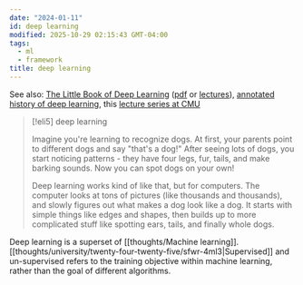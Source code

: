 ```yaml
---
date: "2024-01-11"
id: deep learning
modified: 2025-10-29 02:15:43 GMT-04:00
tags:
  - ml
  - framework
title: deep learning
---
```


See also: [The Little Book of Deep Learning](/books#2024) ([pdf](https://fleuret.org/public/lbdl.pdf) or [lectures](https://fleuret.org/dlc/)), [annotated history of deep learning](https://people.idsia.ch/~juergen/deep-learning-history.html), this [lecture series at CMU](https://dlsyscourse.org/lectures/)

> [!eli5] deep learning
>
> Imagine you're learning to recognize dogs. At first, your parents point to different dogs and say "that's a dog!" After seeing lots of dogs, you start noticing patterns - they have four legs, fur, tails, and make barking sounds. Now you can spot dogs on your own!
>
> Deep learning works kind of like that, but for computers. The computer looks at tons of pictures (like thousands and thousands), and slowly figures out what makes a dog look like a dog. It starts with simple things like edges and shapes, then builds up to more complicated stuff like spotting ears, tails, and finally whole dogs.

Deep learning is a superset of [[thoughts/Machine learning]]. [[thoughts/university/twenty-four-twenty-five/sfwr-4ml3|Supervised]] and un-supervised refers to the training objective within machine learning, rather than
the goal of different algorithms.
